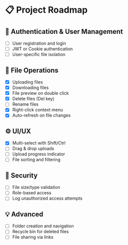 # 📋 Project Roadmap

## 🔑 Authentication & User Management
- [ ] User registration and login
- [ ] JWT or Cookie authentication
- [ ] User-specific file isolation

## 📁 File Operations
- [x] Uploading files
- [x] Downloading files
- [x] File preview on double click
- [x] Delete files (Del key)
- [ ] Rename files
- [x] Right-click context menu
- [x] Auto-refresh on file changes

## ⚙️ UI/UX
- [x] Multi-select with Shift/Ctrl
- [ ] Drag & drop uploads
- [ ] Upload progress indicator
- [ ] File sorting and filtering

## 🔐 Security
- [ ] File size/type validation
- [ ] Role-based access
- [ ] Log unauthorized access attempts

## 💡 Advanced
- [ ] Folder creation and navigation
- [ ] Recycle bin for deleted files
- [ ] File sharing via links
